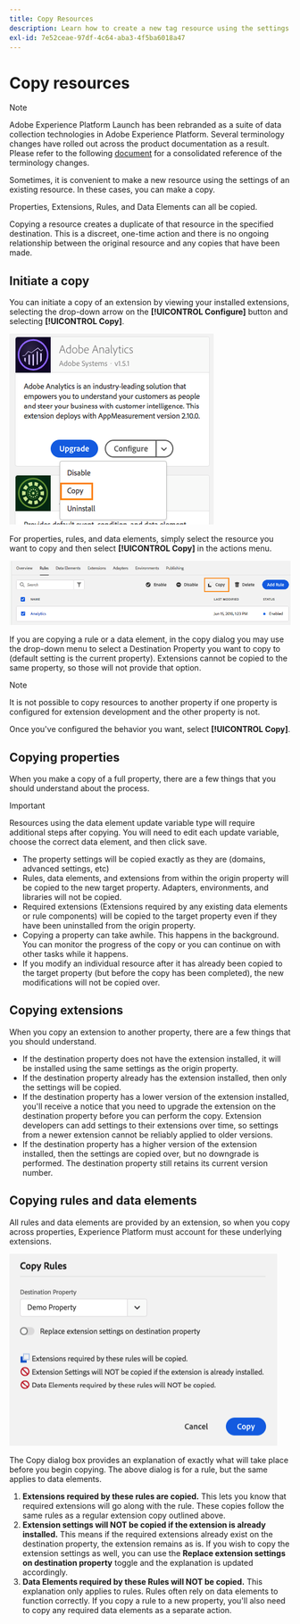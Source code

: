 ```yaml
---
title: Copy Resources
description: Learn how to create a new tag resource using the settings of an existing tag resource in Adobe Experience Platform.
exl-id: 7e52ceae-97df-4c64-aba3-4f5ba6018a47
---
```

# Copy resources

>[!NOTE]
>
>Adobe Experience Platform Launch has been rebranded as a suite of data collection technologies in Adobe Experience Platform. Several terminology changes have rolled out across the product documentation as a result. Please refer to the following [document](../../term-updates.md) for a consolidated reference of the terminology changes.

Sometimes, it is convenient to make a new resource using the settings of an existing resource. In these cases, you can make a copy.

Properties, Extensions, Rules, and Data Elements can all be copied.

Copying a resource creates a duplicate of that resource in the specified destination. This is a discreet, one-time action and there is no ongoing relationship between the original resource and any copies that have been made.

## Initiate a copy

You can initiate a copy of an extension by viewing your installed extensions, selecting  the drop-down arrow on the **[!UICONTROL Configure]** button and selecting **[!UICONTROL Copy]**.

![Copying the Analytics extension](../../images/copy-initiate-extension.png)

For properties, rules, and data elements, simply select the resource you want to copy and then select **[!UICONTROL Copy]** in the actions menu.

![Copying my Analytics rule](../../images/copy-initiate-rule.png)

If you are copying a rule or a data element, in the copy dialog you may use the drop-down menu to select a Destination Property you want to copy to (default setting is the current property). Extensions cannot be copied to the same property, so those will not provide that option.

>[!NOTE]
>
>It is not possible to copy resources to another property if one property is configured for extension development and the other property is not.

Once you've configured the behavior you want, select **[!UICONTROL Copy]**.

## Copying properties

When you make a copy of a full property, there are a few things that you should understand about the process.

>[!IMPORTANT]
>
>Resources using the data element update variable type will require additional steps after copying. You will need to edit each update variable, choose the correct data element, and then click save.

* The property settings will be copied exactly as they are (domains, advanced settings, etc)
* Rules, data elements, and extensions from within the origin property will be copied to the new target property.  Adapters, environments, and libraries will not be copied.
* Required extensions (Extensions required by any existing data elements or rule components) will be copied to the target property even if they have been uninstalled from the origin property.
* Copying a property can take awhile.  This happens in the background.  You can monitor the progress of the copy or you can continue on with other tasks while it happens.
* If you modify an individual resource after it has already been copied to the target property (but before the copy has been completed), the new modifications will not be copied over.

## Copying extensions

When you copy an extension to another property, there are a few things that you should understand.

* If the destination property does not have the extension installed, it will be installed using the same settings as the origin property.
* If the destination property already has the extension installed, then only the settings will be copied.
* If the destination property has a lower version of the extension installed, you'll receive a notice that you need to upgrade the extension on the destination property before you can perform the copy.  Extension developers can add settings to their extensions over time, so settings from a newer extension cannot be reliably applied to older versions.
* If the destination property has a higher version of the extension installed, then the settings are copied over, but no downgrade is performed.  The destination property still retains its current version number.

## Copying rules and data elements

All rules and data elements are provided by an extension, so when you copy across properties, Experience Platform must account for these underlying extensions.

![Copying a Rule to my Demo Property](../../images/copy-rules-dialog1.png)

The Copy dialog box provides an explanation of exactly what will take place before you begin copying. The above dialog is for a rule, but the same applies to data elements.

1. **Extensions required by these rules are copied.** This lets you know that required extensions will go along with the rule.  These copies follow the same rules as a regular extension copy outlined above.
1. **Extension settings will NOT be copied if the extension is already installed.** This means if the required extensions already exist on the destination property, the extension remains as is.  If you wish to copy the extension settings as well, you can use the **Replace extension settings on destination property** toggle and the explanation is updated accordingly.
1. **Data Elements required by these Rules will NOT be copied.** This explanation only applies to rules.  Rules often rely on data elements to function correctly.  If you copy a rule to a new property, you'll also need to copy any required data elements as a separate action.
